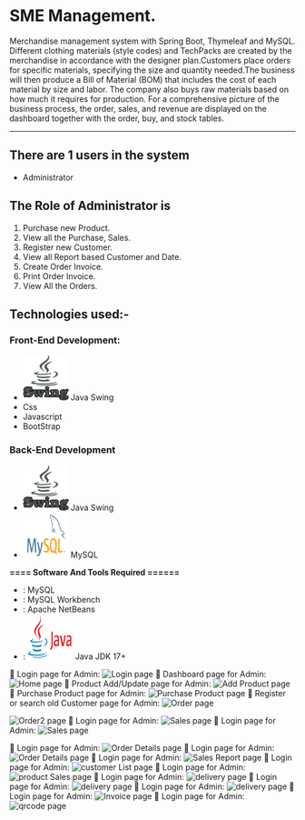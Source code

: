 # SME Management.
Merchandise management system with Spring Boot, Thymeleaf and MySQL.
Different clothing materials (style codes) and TechPacks are created by the merchandise in accordance with the designer plan.Customers place orders for specific materials, specifying the size and quantity needed.The business will then produce a Bill of Material (BOM) that includes the cost of each material by size and labor.
The company also buys raw materials based on how much it requires for production.
For a comprehensive picture of the business process, the order, sales, and revenue are displayed on the dashboard together with the order, buy, and stock tables.
-----------------   ---------------------------------------------
## There are 1 users in the system

- Administrator

## The Role of Administrator is
1. Purchase new Product.
2. View all the Purchase, Sales.
3. Register new Customer.
4. View all Report based Customer and Date.
5. Create Order Invoice.
6. Print Order Invoice.
7. View All the Orders.

## Technologies used:-
### Front-End Development:
-  [<img src="Screenshot/Swing.png" width="80" height="80">](https://docs.oracle.com/javase/tutorial/uiswing/) Java Swing
- Css
- Javascript
- BootStrap
### Back-End Development
-  [<img src="Screenshot/Swing.png" width="80" height="80">](https://docs.oracle.com/javase/tutorial/uiswing/) Java Swing
-  [<img src="Screenshot/mysql.png" width="80" height="80">](https://dev.mysql.com/doc/refman/8.0/en/what-is-mysql.html) MySQL

**==== Software And Tools Required ======**
- :  MySQL
- :  MySQL Workbench
- :  Apache NetBeans
- :  [<img src="Screenshot/Java.png" width="80" height="80">](https://www.java.com/en/download/help/whatis_java.html) Java JDK 17+
  
:pushpin: Login page for Admin:
![ Login page](https://github.com/fatemazohor/SwingSMEMangagement/blob/main/Screenshot/login.png)
:pushpin: Dashboard page for Admin:
![ Home page](https://github.com/fatemazohor/SwingSMEMangagement/blob/main/Screenshot/home.png)
:pushpin: Product Add/Update page for Admin:
![ Add Product page](https://github.com/fatemazohor/SwingSMEMangagement/blob/main/Screenshot/add.png)
:pushpin: Purchase Product page for Admin:
![ Purchase Product page](https://github.com/fatemazohor/SwingSMEMangagement/blob/main/Screenshot/purchase2.png)
:pushpin: Register or search old Customer page for Admin:
![ Order page](https://github.com/fatemazohor/SwingSMEMangagement/blob/main/Screenshot/order.png)

![ Order2 page](https://github.com/fatemazohor/SwingSMEMangagement/blob/main/Screenshot/order2.png)
:pushpin: Login page for Admin:
![ Sales page](https://github.com/fatemazohor/SwingSMEMangagement/blob/main/Screenshot/cart2.png)
:pushpin: Login page for Admin:
![ Sales page](https://github.com/fatemazohor/SwingSMEMangagement/blob/main/Screenshot/cart3.png)

 :pushpin: Login page for Admin:
![ Order Details page](https://github.com/fatemazohor/SwingSMEMangagement/blob/main/Screenshot/orderDetails.png)
:pushpin: Login page for Admin:
![ Order Details page](https://github.com/fatemazohor/SwingSMEMangagement/blob/main/Screenshot/orderDetails2.png)
:pushpin: Login page for Admin:
![ Sales Report page](https://github.com/fatemazohor/SwingSMEMangagement/blob/main/Screenshot/salesReport.png)
:pushpin: Login page for Admin:
![ customer List page](https://github.com/fatemazohor/SwingSMEMangagement/blob/main/Screenshot/customerList2.png)
:pushpin: Login page for Admin:
![ product Sales page](https://github.com/fatemazohor/SwingSMEMangagement/blob/main/Screenshot/productSales2.png)
:pushpin: Login page for Admin:
![ delivery page](https://github.com/fatemazohor/SwingSMEMangagement/blob/main/Screenshot/delivery.png)
:pushpin: Login page for Admin:
![ delivery page](https://github.com/fatemazohor/SwingSMEMangagement/blob/main/Screenshot/delivery2.png)
:pushpin: Login page for Admin:
![ delivery page](https://github.com/fatemazohor/SwingSMEMangagement/blob/main/Screenshot/delivery3.png)
:pushpin: Login page for Admin:
![ Invoice page](https://github.com/fatemazohor/SwingSMEMangagement/blob/main/Screenshot/invoice-de2210cId14r95.png)
:pushpin: Login page for Admin:
![ qrcode page](https://github.com/fatemazohor/SwingSMEMangagement/blob/main/Screenshot/qrcode.png)
